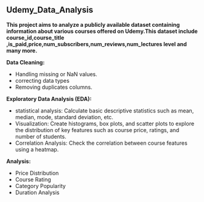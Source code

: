 ## Udemy_Data_Analysis
**This project aims to analyze a publicly available dataset containing information about various courses offered on Udemy.This dataset include course_id,course_title ,is_paid,price,num_subscribers,num_reviews,num_lectures level and many more.**

**Data Cleaning:**
* Handling missing or NaN values.
* correcting data types
* Removing duplicates  columns.
  
**Exploratory Data Analysis (EDA):**
* statistical analysis: Calculate basic descriptive statistics such as mean, median, mode, standard deviation, etc.
* Visualization: Create histograms, box plots, and scatter plots to explore the distribution of key features such as course price, ratings, and number of students.
* Correlation Analysis: Check the correlation between course features  using a heatmap.
  
**Analysis:**
* Price Distribution
* Course Rating
* Category Popularity
* Duration Analysis
